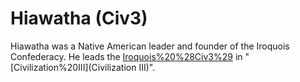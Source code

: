 # Hiawatha (Civ3)

Hiawatha was a Native American leader and founder of the Iroquois Confederacy. He leads the [Iroquois%20%28Civ3%29](Iroquois) in "[Civilization%20III](Civilization III)".